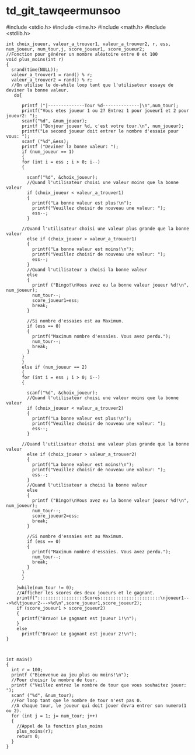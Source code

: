 # td_git_tawqeermunsoo
#include <stdio.h>
	#include <time.h>
	#include <math.h>
	#include <stdlib.h>
	

	int choix_joueur, valeur_a_trouver1, valeur_a_trouver2, r, ess, num_joueur, num_tour,j, score_joueur1, score_joueur2;
	//Fonction pour générer un nombre aléatoire entre 0 et 100
	void plus_moins(int r)
	{
	  srand(time(NULL));
	  valeur_a_trouver1 = rand() % r;
	  valeur_a_trouver2 = rand() % r;
	  //On utilise le do-while loop tant que l'utilisateur essaye de deviner la bonne valeur.
	   do{
	      
	      printf ("|--------------Tour %d--------------|\n",num_tour);
	      printf("Vous etes joueur 1 ou 2? Entrez 1 pour joueur1 et 2 pour joueur2: ");
	      scanf("%d", &num_joueur);
	      printf ("Bonjour joueur %d, c'est votre tour.\n", num_joueur);
	      printf("Le second joueur doit entrer le nombre d'essaie pour vous: ");
	      scanf ("%d",&ess);
	      printf ("Deviner la bonne valeur: "); 
	      if (num_joueur == 1)
	      {
	      for (int i = ess ; i > 0; i--)
	      {
	        
	        scanf("%d", &choix_joueur);
	        //Quand l'utilisateur choisi une valeur moins que la bonne valeur
	        if (choix_joueur < valeur_a_trouver1)
	        {
	          printf("La bonne valeur est plus!\n");
	          printf("Veuillez choisir de nouveau une valeur: ");
	          ess--;
	        }
	  
	      //Quand l'utilisateur choisi une valeur plus grande que la bonne valeur  
	        else if (choix_joueur > valeur_a_trouver1)
	        { 
	          printf("La bonne valeur est moins!\n");
	          printf("Veuillez choisir de nouveau une valeur: ");
	          ess--;
	        }
	        //Quand l'utilisateur a choisi la bonne valeur
	        else 
	        {
	          printf ("Bingo!\nVous avez eu la bonne valeur joueur %d!\n", num_joueur);
	          num_tour--;
	          score_joueur1=ess;
	          break;
	        }
	          
	        //Si nombre d'essaies est au Maximum.
	        if (ess == 0)
	        {
	          printf("Maximum nombre d'essaies. Vous avez perdu.");
	          num_tour--;
	          break;
	        }
	      }
	      }
	      else if (num_joueur == 2)
	      {
	      for (int i = ess ; i > 0; i--)
	      {
	        
	        scanf("%d", &choix_joueur);
	        //Quand l'utilisateur choisi une valeur moins que la bonne valeur
	        if (choix_joueur < valeur_a_trouver2)
	        {
	          printf("La bonne valeur est plus!\n");
	          printf("Veuillez choisir de nouveau une valeur: ");
	          ess--;
	        }
	  
	      //Quand l'utilisateur choisi une valeur plus grande que la bonne valeur  
	        else if (choix_joueur > valeur_a_trouver2)
	        { 
	          printf("La bonne valeur est moins!\n");
	          printf("Veuillez choisir de nouveau une valeur: ");
	          ess--;
	        }
	        //Quand l'utilisateur a choisi la bonne valeur
	        else 
	        {
	          printf ("Bingo!\nVous avez eu la bonne valeur joueur %d!\n", num_joueur);
	          num_tour--;
	          score_joueur2=ess;
	          break;
	        }
	          
	        //Si nombre d'essaies est au Maximum.
	        if (ess == 0)
	        {
	          printf("Maximum nombre d'essaies. Vous avez perdu.");
	          num_tour--;
	          break;
	        }
	      }
	      }
	    
	    }while(num_tour != 0);
	    //Afficher les scores des deux joueurs et le gagnant.
	    printf("::::::::::::::::::Scores:::::::::::::::::::::::\njoueur1--->%d\tjoueur2--->%d\n",score_joueur1,score_joueur2);
	    if (score_joueur1 > score_joueur2)
	    {
	      printf("Bravo! Le gagnant est joueur 1!\n");
	    }
	    else
	      printf("Bravo! Le gagnant est joueur 2!\n");
	}
	    
	

	int main()
	{
	  int r = 100;
	  printf ("Bienvenue au jeu plus ou moins!\n");
	  //Pour choisir le nombre de tour.
	  printf ("Veillez entrez le nombre de tour que vous souhaitez jouer: ");
	  scanf ("%d", &num_tour);
	  //For loop tant que le nombre de tour n'est pas 0.
	  //A chaque tour, le joueur qui doit jouer devra entrer son numero(1 ou 2).
	  for (int j = 1; j= num_tour; j++)
	  { 
	    //Appel de la fonction plus_moins
	    plus_moins(r);
	    return 0;
	  }
	}


